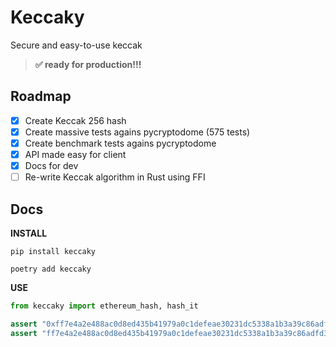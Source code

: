 # Keccaky

Secure and easy-to-use keccak

> **✅ ready for production!!!**

## Roadmap

- [x] Create Keccak 256 hash
- [x] Create massive tests agains pycryptodome (575 tests)
- [x] Create benchmark tests agains pycryptodome
- [x] API made easy for client
- [x] Docs for dev
- [ ] Re-write Keccak algorithm in Rust using FFI

## Docs

**INSTALL**

```
pip install keccaky
```

```
poetry add keccaky
```

**USE**

```python
from keccaky import ethereum_hash, hash_it

assert "0xff7e4a2e488ac0d8ed435b41979a0c1defeae30231dc5338a1b3a39c86adfd3c" == ethereum_hash("keccaky")
assert "ff7e4a2e488ac0d8ed435b41979a0c1defeae30231dc5338a1b3a39c86adfd3c" == hash_it("keccaky")
```
